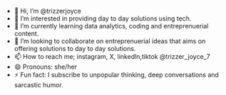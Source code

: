 - 👋 Hi, I’m @trizzerjoyce
- 👀 I’m interested in providing day to day solutions using tech.
- 🌱 I’m currently learning data analytics, coding and entreprenuerial content.
- 💞️ I’m looking to collaborate on entreprenuerial ideas that aims on offering solutions to day to day solutions.
- 📫 How to reach me; instagram, X, linkedln,tiktok @trizzer_joyce_7
- 😄 Pronouns: she/her
- ⚡ Fun fact: I subscribe to unpopular thinking, deep conversations and sarcastic humor.

<!---
trizzerjoyce/trizzerjoyce is a ✨ special ✨ repository because its `README.md` (this file) appears on your GitHub profile.
You can click the Preview link to take a look at your changes.
--->
